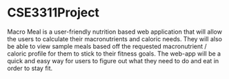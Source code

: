 # CSE3311Project
Macro Meal is a user-friendly nutrition based web application that will allow the users to calculate their macronutrients and caloric needs. They will also be able to view sample meals based off the requested macronutrient / caloric profile for them to stick to their fitness goals. The web-app will be a quick and easy way for users to figure out what they need to do and eat in order to stay fit.  
